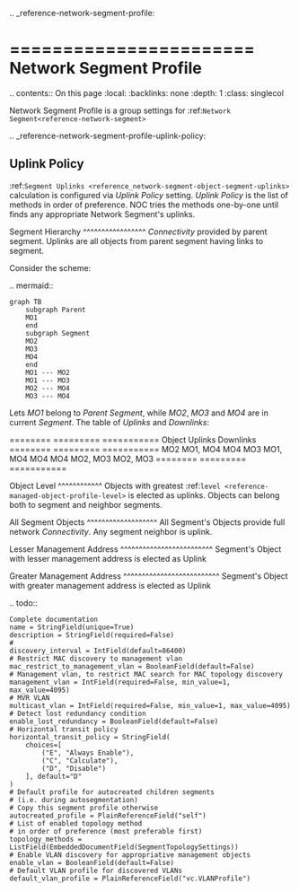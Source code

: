 .. _reference-network-segment-profile:

=======================
Network Segment Profile
=======================

.. contents:: On this page
    :local:
    :backlinks: none
    :depth: 1
    :class: singlecol

Network Segment Profile is a group settings for :ref:`Network Segment<reference-network-segment>`

.. _reference-network-segment-profile-uplink-policy:

Uplink Policy
-------------
:ref:`Segment Uplinks <reference_network-segment-object-segment-uplinks>` calculation
is configured via *Uplink Policy* setting. *Uplink Policy* is the
list of methods in order of preference. NOC tries the methods one-by-one
until finds any appropriate Network Segment's uplinks.

Segment Hierarchy
^^^^^^^^^^^^^^^^^
*Connectivity* provided by parent segment. Uplinks are all objects
from parent segment having links to segment.

Consider the scheme:

.. mermaid::

    graph TB
        subgraph Parent
        MO1
        end
        subgraph Segment
        MO2
        MO3
        MO4
        end
        MO1 --- MO2
        MO1 --- MO3
        MO2 --- MO4
        MO3 --- MO4

Lets *MO1* belong to *Parent Segment*, while *MO2*, *MO3* and *MO4* are
in current *Segment*. The table of *Uplinks* and *Downlinks*:

======== ========= ===========
Object   Uplinks   Downlinks
======== ========= ===========
MO2      MO1, MO4  MO4
MO3      MO1, MO4  MO4
MO4      MO2, MO3  MO2, MO3
======== ========= ===========

Object Level
^^^^^^^^^^^^
Objects with greatest :ref:`level <reference-managed-object-profile-level>`
is elected as uplinks. Objects can belong both to segment and neighbor segments.

All Segment Objects
^^^^^^^^^^^^^^^^^^^
All Segment's Objects provide full network *Connectivity*. Any segment
neighbor is uplink.

Lesser Management Address
^^^^^^^^^^^^^^^^^^^^^^^^^
Segment's Object with lesser management address is elected as Uplink

Greater Management Address
^^^^^^^^^^^^^^^^^^^^^^^^^^
Segment's Object with greater management address is elected as Uplink

.. todo::

    Complete documentation
    name = StringField(unique=True)
    description = StringField(required=False)
    #
    discovery_interval = IntField(default=86400)
    # Restrict MAC discovery to management vlan
    mac_restrict_to_management_vlan = BooleanField(default=False)
    # Management vlan, to restrict MAC search for MAC topology discovery
    management_vlan = IntField(required=False, min_value=1, max_value=4095)
    # MVR VLAN
    multicast_vlan = IntField(required=False, min_value=1, max_value=4095)
    # Detect lost redundancy condition
    enable_lost_redundancy = BooleanField(default=False)
    # Horizontal transit policy
    horizontal_transit_policy = StringField(
        choices=[
            ("E", "Always Enable"),
            ("C", "Calculate"),
            ("D", "Disable")
        ], default="D"
    )
    # Default profile for autocreated children segments
    # (i.e. during autosegmentation)
    # Copy this segment profile otherwise
    autocreated_profile = PlainReferenceField("self")
    # List of enabled topology method
    # in order of preference (most preferable first)
    topology_methods = ListField(EmbeddedDocumentField(SegmentTopologySettings))
    # Enable VLAN discovery for appropriative management objects
    enable_vlan = BooleanField(default=False)
    # Default VLAN profile for discovered VLANs
    default_vlan_profile = PlainReferenceField("vc.VLANProfile")
